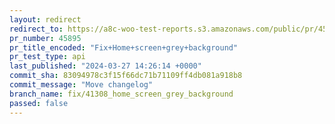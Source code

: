 ```yaml
---
layout: redirect
redirect_to: https://a8c-woo-test-reports.s3.amazonaws.com/public/pr/45895/api/index.html
pr_number: 45895
pr_title_encoded: "Fix+Home+screen+grey+background"
pr_test_type: api
last_published: "2024-03-27 14:26:14 +0000"
commit_sha: 83094978c3f15f66dc71b71109ff4db081a918b8
commit_message: "Move changelog"
branch_name: fix/41308_home_screen_grey_background
passed: false
---
```

